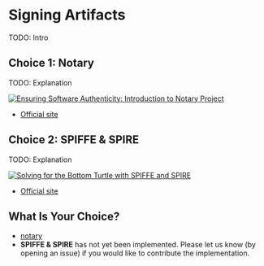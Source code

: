# Signing Artifacts

TODO: Intro

## Choice 1: Notary

TODO: Explanation

[![Ensuring Software Authenticity: Introduction to Notary Project](https://img.youtube.com/vi/GaCAiwb3Mhw/0.jpg)](https://youtu.be/GaCAiwb3Mhw)
* [Official site](https://notaryproject.dev)

## Choice 2: SPIFFE & SPIRE

TODO: Explanation

[![Solving for the Bottom Turtle with SPIFFE and SPIRE](https://img.youtube.com/vi/T-LI-evwV0w/0.jpg)](https://youtu.be/T-LI-evwV0w)
* [Official site](https://spiffe.io)

## What Is Your Choice?

* [notary](notary.md)
* **SPIFFE & SPIRE** has not yet been implemented. Please let us know (by opening an issue) if you would like to contribute the implementation.
